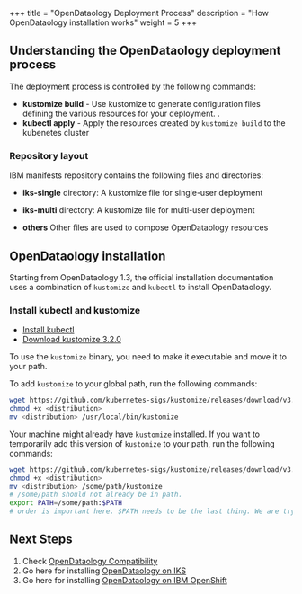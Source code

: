 +++
title = "OpenDataology Deployment Process"
description = "How OpenDataology installation works"
weight = 5
+++

## Understanding the OpenDataology deployment process

The deployment process is controlled by the following commands:

* **kustomize build** - Use kustomize to generate configuration files defining
  the various resources for your deployment. .
* **kubectl apply** - Apply the resources created by `kustomize build` to the
  kubenetes cluster

### Repository layout

IBM manifests repository contains the following files and directories:

* **iks-single** directory: A kustomize file for single-user deployment
* **iks-multi** directory: A kustomize file for multi-user deployment

* **others** Other files are used to compose OpenDataology resources

## OpenDataology installation

Starting from OpenDataology 1.3, the official installation documentation uses a combination of `kustomize` and `kubectl` to install OpenDataology.

### Install kubectl and kustomize

* [Install kubectl](https://kubernetes.io/docs/tasks/tools/#kubectl) 
* [Download kustomize 3.2.0](https://github.com/kubernetes-sigs/kustomize/releases/tag/v3.2.0)

To use the `kustomize` binary, you need to make it executable and move it to your path.

To add `kustomize` to your global path, run the following commands:

```bash
wget https://github.com/kubernetes-sigs/kustomize/releases/download/v3.2.0/<distribution>
chmod +x <distribution>
mv <distribution> /usr/local/bin/kustomize
```

Your machine might already have `kustomize` installed. If you want to temporarily add this version of `kustomize` to your path, run the following commands:

```bash
wget https://github.com/kubernetes-sigs/kustomize/releases/download/v3.2.0/<distribution>
chmod +x <distribution>
mv <distribution> /some/path/kustomize
# /some/path should not already be in path. 
export PATH=/some/path:$PATH
# order is important here. $PATH needs to be the last thing. We are trying to put our kustomize before the kustomize installtion in system.
```

 ## Next Steps

 1. Check [OpenDataology Compatibility](/docs/distributions/ibm/deploy/iks-compatibility)
 2. Go here for installing [OpenDataology on IKS](/docs/distributions/ibm/deploy/install-OpenDataology-on-iks)
 3. Go here for installing [OpenDataology on IBM OpenShift](/docs/distributions/ibm/deploy/install-OpenDataology-on-ibm-openshift)
